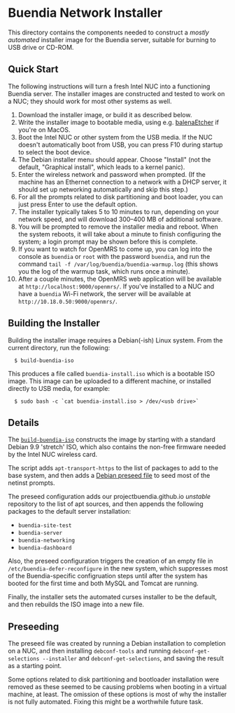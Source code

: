 # Buendia Network Installer

This directory contains the components needed to construct a *mostly automated*
installer image for the Buendia server, suitable for burning to USB drive or
CD-ROM.

## Quick Start

The following instructions will turn a fresh Intel NUC into a functioning
Buendia server.  The installer images are constructed and tested to work
on a NUC; they should work for most other systems as well.

1. Download the installer image, or build it as described below.
2. Write the installer image to bootable media, using e.g.
   [balenaEtcher](https://www.balena.io/etcher/) if you're on MacOS.
3. Boot the Intel NUC or other system from the USB media.  If the
   NUC doesn't automatically boot from USB, you can press F10 during
   startup to select the boot device.
4. The Debian installer menu should appear.  Choose "Install" (not the
   default, "Graphical install", which leads to a kernel panic).
5. Enter the wireless network and password when prompted.  (If the
   machine has an Ethernet connection to a network with a DHCP server,
   it should set up networking automatically and skip this step.)
6. For all the prompts related to disk partitioning and boot loader,
   you can just press Enter to use the default option.
7. The installer typically takes 5 to 10 minutes to run, depending on your
   network speed, and will download 300–400 MB of additional software.
8. You will be prompted to remove the installer media and reboot.  When
   the system reboots, it will take about a minute to finish configuring
   the system; a login prompt may be shown before this is complete.
9. If you want to watch for OpenMRS to come up, you can log into the
   console as `buendia` or `root` with the password `buendia`, and run
   the command `tail -f /var/log/buendia/buendia-warmup.log` (this
   shows you the log of the warmup task, which runs once a minute).
10. After a couple minutes, the OpenMRS web application will be available
    at `http://localhost:9000/openmrs/`.  If you've installed to a NUC
    and have a `buendia` Wi-Fi network, the server will be available at
   `http://10.18.0.50:9000/openmrs/`.

## Building the Installer

Building the installer image requires a Debian(-ish) Linux system. From the
current directory, run the following:

```
  $ build-buendia-iso
```

This produces a file called `buendia-install.iso` which is a bootable ISO
image. This image can be uploaded to a different machine, or installed directly
to USB media, for example:

```
  $ sudo bash -c `cat buendia-install.iso > /dev/<usb drive>`
```

## Details

The [`build-buendia-iso`](build-buendia-iso) constructs the image by starting
with a standard Debian 9.9 'stretch' ISO, which also contains the non-free
firmware needed by the Intel NUC wireless card.

The script adds `apt-transport-https` to the list of packages to add to the
base system, and then adds a [Debian preseed file](preseed.cfg) to seed most of
the netinst prompts.

The preseed configuration adds our projectbuendia.github.io _unstable_
repository to the list of apt sources, and then appends the following packages
to the default server installation:

* `buendia-site-test`
* `buendia-server`
* `buendia-networking`
* `buendia-dashboard`

Also, the preseed configuration triggers the creation of an empty file in
`/etc/buendia-defer-reconfigure` in the new system, which suppresses most of
the Buendia-specific configruation steps until after the system has booted for
the first time and both MySQL and Tomcat are running.

Finally, the installer sets the automated curses installer to be the default,
and then rebuilds the ISO image into a new file.

## Preseeding

The preseed file was created by running a Debian installation to completion on
a NUC, and then installing `debconf-tools` and running `debconf-get-selections
--installer` and `debconf-get-selections`, and saving the result as a starting
point. 

Some options related to disk partitioning and bootloader installation
were removed as these seemed to be causing problems when booting in a virtual
machine, at least. The omission of these options is most of why the installer
is not fully automated. Fixing this might be a worthwhile future task.
